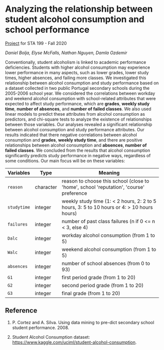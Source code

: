 # Analyzing the relationship between student alcohol consumption and school performance

[Project](https://sta199-fa20-002.netlify.app/project/) for STA 199 - Fall 2020

*Daniel Bolja, Elyse McFalls, Nathan Nguyen, Damla Ozdemir*

Conventionally, student alcoholism is linked to academic performance deficiencies. Students with higher alcohol consumption may experience lower performance in many aspects, such as lower grades, lower study times, higher absences, and failing more classes. We investigated this relationship between alcohol consumption and study performance based on a dataset collected in two public Portugal secondary schools during the 2005-2006 school year. We considered the correlations between workday and weekend alcohol consumption with school-related attributes that were expected to affect study performance, which are **grades**, **weekly study time**, **number of absences**, and **number of failed classes**. We also used linear models to predict these attributes from alcohol consumption as predictors, and chi-square tests to analyze the existence of relationships between those variables. Our analyses revealed a significant relationship between alcohol consumption and study performance attributes. Our results indicated that there negative correlations between alcohol consumption and **grades**, **weekly study time**, and there are positive relationships between alcohol consumption and **absences**, **number of failed classes**. We concluded from the results that alcohol consumption significantly predicts study performance in negative ways, regardless of some conditions.
Our main focus will be on these variables:

Variables | Type |Meaning
---- | ---| -----------------------------
`reason` | character|reason to choose this school (close to 'home', school 'reputation', 'course' preference 
`studytime` | integer|weekly study time (1: < 2 hours, 2: 2 to 5 hours, 3: 5 to 10 hours or 4: > 10 hours hours)
`failures` | integer|number of past class failures (n if 0 <= n < 3, else 4)
`Dalc` | integer|workday alcohol consumption (from 1 to 5)
`Walc` | integer|weekend alcohol consumption (from 1 to 5)
`absences` | integer|number of school absences (from 0 to 93)
`G1` | integer|first period grade (from 1 to 20)
`G2` | integer|second period grade (from 1 to 20)
`G3` | integer|final grade (from 1 to 20)

## Reference

1. P. Cortez and A. Silva. Using data mining to pre-dict secondary school student performance. 2008.

2. Student Alcohol Consumption dataset: https://www.kaggle.com/uciml/student-alcohol-consumption.
